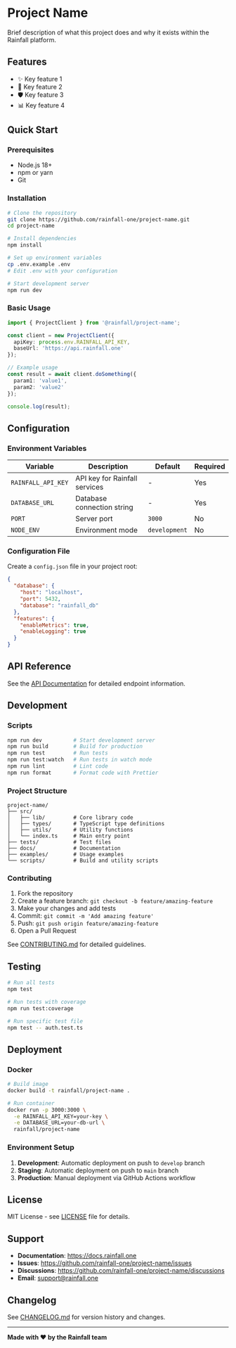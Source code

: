 # Project Name

Brief description of what this project does and why it exists within the Rainfall platform.

## Features

- ✨ Key feature 1
- 🚀 Key feature 2  
- 🛡️ Key feature 3
- 📊 Key feature 4

## Quick Start

### Prerequisites

- Node.js 18+
- npm or yarn
- Git

### Installation

```bash
# Clone the repository
git clone https://github.com/rainfall-one/project-name.git
cd project-name

# Install dependencies
npm install

# Set up environment variables
cp .env.example .env
# Edit .env with your configuration

# Start development server
npm run dev
```

### Basic Usage

```typescript
import { ProjectClient } from '@rainfall/project-name';

const client = new ProjectClient({
  apiKey: process.env.RAINFALL_API_KEY,
  baseUrl: 'https://api.rainfall.one'
});

// Example usage
const result = await client.doSomething({
  param1: 'value1',
  param2: 'value2'
});

console.log(result);
```

## Configuration

### Environment Variables

| Variable | Description | Default | Required |
|----------|-------------|---------|----------|
| `RAINFALL_API_KEY` | API key for Rainfall services | - | Yes |
| `DATABASE_URL` | Database connection string | - | Yes |
| `PORT` | Server port | `3000` | No |
| `NODE_ENV` | Environment mode | `development` | No |

### Configuration File

Create a `config.json` file in your project root:

```json
{
  "database": {
    "host": "localhost",
    "port": 5432,
    "database": "rainfall_db"
  },
  "features": {
    "enableMetrics": true,
    "enableLogging": true
  }
}
```

## API Reference

See the [API Documentation](./docs/api.md) for detailed endpoint information.

## Development

### Scripts

```bash
npm run dev          # Start development server
npm run build        # Build for production
npm run test         # Run tests
npm run test:watch   # Run tests in watch mode
npm run lint         # Lint code
npm run format       # Format code with Prettier
```

### Project Structure

```
project-name/
├── src/
│   ├── lib/         # Core library code
│   ├── types/       # TypeScript type definitions
│   ├── utils/       # Utility functions
│   └── index.ts     # Main entry point
├── tests/           # Test files
├── docs/            # Documentation
├── examples/        # Usage examples
└── scripts/         # Build and utility scripts
```

### Contributing

1. Fork the repository
2. Create a feature branch: `git checkout -b feature/amazing-feature`
3. Make your changes and add tests
4. Commit: `git commit -m 'Add amazing feature'`
5. Push: `git push origin feature/amazing-feature`
6. Open a Pull Request

See [CONTRIBUTING.md](./CONTRIBUTING.md) for detailed guidelines.

## Testing

```bash
# Run all tests
npm test

# Run tests with coverage
npm run test:coverage

# Run specific test file
npm test -- auth.test.ts
```

## Deployment

### Docker

```bash
# Build image
docker build -t rainfall/project-name .

# Run container
docker run -p 3000:3000 \
  -e RAINFALL_API_KEY=your-key \
  -e DATABASE_URL=your-db-url \
  rainfall/project-name
```

### Environment Setup

1. **Development**: Automatic deployment on push to `develop` branch
2. **Staging**: Automatic deployment on push to `main` branch  
3. **Production**: Manual deployment via GitHub Actions workflow

## License

MIT License - see [LICENSE](./LICENSE) file for details.

## Support

- **Documentation**: https://docs.rainfall.one
- **Issues**: https://github.com/rainfall-one/project-name/issues
- **Discussions**: https://github.com/rainfall-one/project-name/discussions
- **Email**: support@rainfall.one

## Changelog

See [CHANGELOG.md](./CHANGELOG.md) for version history and changes.

---

**Made with ❤️ by the Rainfall team**
